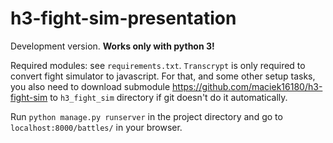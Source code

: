 # h3-fight-sim-presentation

Development version. **Works only with python 3!**

Required modules: see `requirements.txt`. `Transcrypt` is only required to convert fight simulator to javascript. For that, and some other setup tasks, you also need to download submodule https://github.com/maciek16180/h3-fight-sim to `h3_fight_sim` directory if git doesn't do it automatically.

Run `python manage.py runserver` in the project directory and go to `localhost:8000/battles/` in your browser.
